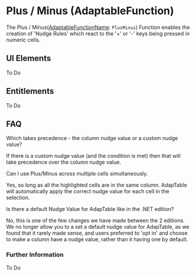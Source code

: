 # Plus / Minus (AdaptableFunction)

The Plus / Minus([AdaptableFunctionName](https://api.adaptabletools.com/modules/_src_predefinedconfig_common_types_.html#adaptablefunctionname): `PlusMinus`) Function enables the creation of 'Nudge Rules' which react to the '+' or '-' keys being pressed in numeric cells.


## UI Elements
To Do

## Entitlements
To Do

## FAQ

Which takes precedence - the column nudge value or a custom nudge value?

If there is a custom nudge value (and the condition is met) then that will take precedence over the column nudge value.

Can I use Plus/Minus across multiple cells simultaneously.

Yes, so long as all the highlighted cells are in the same column.  AdapTable will automatically apply the correct nudge value for each cell in the selection.

Is there a default Nudge Value for AdapTable like in the .NET edition?

No, this is one of the few changes we have made between the 2 editions. We no longer allow you to a set a default nudge value for AdapTable, as we found that it rarely made sense, and users preferred to 'opt in' and choose to make a column have a nudge value, rather than it having one by default.

### Further Information

To Do

